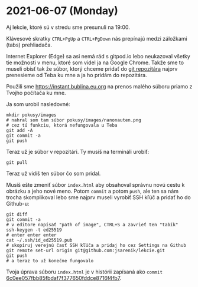 # 2021-06-07 (Monday)

Aj lekcie, ktoré sú v stredu sme presunuli na 19:00.

Klávesové skratky `CTRL+PgUp` a `CTRL+PgDown` nás prepínajú medzi
záložkami (tabs) prehliadača.

Internet Explorer (Edge) sa asi nemá rád s gitpod.io lebo neukazoval
všetky tie možnosti v menu, ktoré som videl ja na Google Chrome.
Takže sme to museli obísť tak že súbor, ktorý chceme pridať do
[git repozitára](https://github.com/jsarenik/lekcie) najprv prenesieme
od Teba ku mne a ja ho pridám do repozitára. 

Použili sme https://instant.bublina.eu.org na prenos malého súboru
priamo z Tvojho počítača ku mne.

Ja som urobil nasledovné:

```
mkdir pokusy/images
# nahral som tam súbor pokusy/images/nanonauten.png
# cez tú funkciu, ktorá nefungovala u Teba
git add -A
git commit -a
git push
```

Teraz už je súbor v repozitári. Ty musíš na termináli urobiť:

    git pull

Teraz už vidíš ten súbor čo som pridal.

Musíš ešte zmeniť súbor `index.html` aby obsahoval správnu novú cestu
k obrázku a jeho nové meno. Potom `commit` a potom `push`, ale ten
sa nám trocha skomplikoval lebo sme najprv museli vyrobiť SSH kľúč
a pridať ho do Github-u:

    git diff
    git commit -a
    # v editore napísať "path of image", CTRL+S a zavrieť ten "tabík"
    ssh-keygen -t ed25519
    # enter enter enter
    cat ~/.ssh/id_ed25519.pub
    # skopíruj verejnú časť SSH kľúča a pridaj ho cez Settings na Github
    git remote set-url origin git@github.com:jsarenik/lekcie.git
    git push
    # a teraz to už konečne fungovalo

Tvoja úprava súboru `index.html` je v histórii zapísaná ako `commit`
[6c0ee057fbb85fbdaf7f377650fddce8716f4fb7](https://github.com/jsarenik/lekcie/commit/6c0ee057fbb85fbdaf7f377650fddce8716f4fb7).
